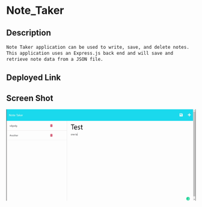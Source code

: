 # Note_Taker

## Description

```
Note Taker application can be used to write, save, and delete notes. 
This application uses an Express.js back end and will save and retrieve note data from a JSON file.
```

## Deployed Link





## Screen Shot

![](./assets/images/Note-Taker.gif)

